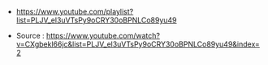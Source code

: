 * https://www.youtube.com/playlist?list=PLJV_el3uVTsPy9oCRY30oBPNLCo89yu49

* Source : https://www.youtube.com/watch?v=CXgbekl66jc&list=PLJV_el3uVTsPy9oCRY30oBPNLCo89yu49&index=2
